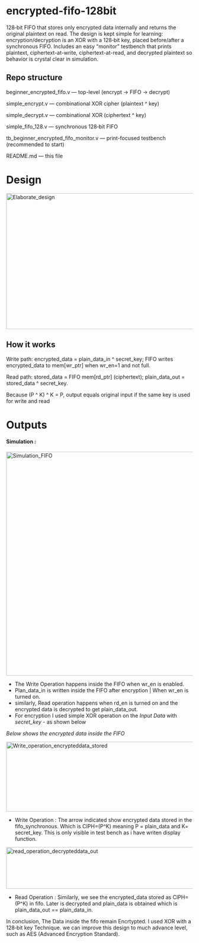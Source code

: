 # encrypted-fifo-128bit


128‑bit FIFO that stores only encrypted data internally and returns the original plaintext on read. The design is kept simple for learning: encryption/decryption is an XOR with a 128‑bit key, placed before/after a synchronous FIFO. Includes an easy “monitor” testbench that prints plaintext, ciphertext-at-write, ciphertext-at-read, and decrypted plaintext so behavior is crystal clear in simulation.


## Repo structure
beginner_encrypted_fifo.v — top-level (encrypt → FIFO → decrypt)

simple_encrypt.v — combinational XOR cipher (plaintext ^ key)

simple_decrypt.v — combinational XOR (ciphertext ^ key)

simple_fifo_128.v — synchronous 128‑bit FIFO

tb_beginner_encrypted_fifo_monitor.v — print-focused testbench (recommended to start)

README.md — this file

# Design 

<img width="1043" height="366" alt="Elaborate_design" src="https://github.com/user-attachments/assets/c3413d7e-79fb-4b28-96fc-e6409ac14435" />


## How it works
Write path: encrypted_data = plain_data_in ^ secret_key; FIFO writes encrypted_data to mem[wr_ptr] when wr_en=1 and not full.

Read path: stored_data = FIFO mem[rd_ptr] (ciphertext); plain_data_out = stored_data ^ secret_key.

Because (P ^ K) ^ K = P, output equals original input if the same key is used for write and read

# Outputs 

#### Simulation : 

<img width="1550" height="603" alt="Simulation_FIFO" src="https://github.com/user-attachments/assets/425050db-ffae-4fbd-96c6-f10bf63529ee" />


- The Write Operation happens inside the FIFO when wr_en is enabled.
- Plan_data_in is written inside the FIFO after encryption | When wr_en is turned on.
- similarly, Read operation happens when rd_en is turned on and the encrypted data is decrypted to get plain_data_out.
- For encryption I used simple XOR operation on the *Input Data* with *secret_key* - as shown below 

*Below shows the encrypted data inside the FIFO* 

<img width="1291" height="188" alt="Write_operation_encrypteddata_stored" src="https://github.com/user-attachments/assets/647b9a8b-3739-4f04-ae75-ef7ed9355f9c" />

- Write Operation : The arrow indicated show encrypted data stored in the fifo_synchronous. Which is CIPH=(P^K) meaning P = plain_data and K=         secret_key. This is only visible in test bench as i have writen display function.


<img width="1400" height="112" alt="read_operation_decrypteddata_out" src="https://github.com/user-attachments/assets/8a33b61c-6796-4d3f-8a1a-ccfb9eadb53b" />

- Read Operation : Similarly, we see the encrypted_data stored as CIPH=(P^K) in fifo. Later is decrypted and plain_data is obtained which is          plain_data_out  == plain_data_in.

In conclusion, The Data inside the fifo remain Encrtypted. I used  XOR with a 128‑bit key Technique. 
we  can improve this design to much advance level, such as AES (Advanced Encryption Standard). 

